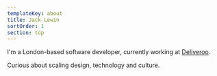 ```yaml
---
templateKey: about
title: Jack Lewin
sortOrder: 1
section: top
---
```


I'm a London-based software developer, currently working at [Deliveroo](https://careers.deliveroo.co.uk).

Curious about scaling design, technology and culture.
